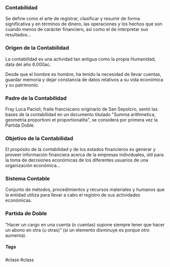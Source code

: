 ### Contabilidad

Se define como el arte de registrar, clasificar y resumir de forma significativa y en términos de dinero, las operaciones y los hechos que son cuando menos de carácter financiero, así como el de interpretar sus resultados…
<br>
### Origen de la Contabilidad

La contabilidad es una actividad tan antigua como la propia Humanidad, data del año 6.000ac.

Desde que el hombre es hombre, ha tenido la necesidad de llevar cuentas, guardar memoria y dejar constancia de datos relativos a su vida económica y su patrimonio.
<br>
### Padre de la Contabilidad

Fray Luca Pacioli, fraile franciscano originario de San Sepolcro, sentó las bases de la contabilidad en un documento titulado "Summa arithmetica, geometria proportioni et proportionalita", se considera por primera vez la Partida Doble.
<br>
### Objetivo de la Contabilidad

El propósito de la contabilidad y de los estados financieros es generar y proveer información financiera acerca de la empresas individuales, útil para la toma de decisiones económicas de los diferentes usuarios de una organización económica…
<br>
### Sistema Contable

Conjunto de métodos, procedimientos y recursos materiales y humanos que la entidad utiliza para llevar a cabo el registro de sus actividades económicas.
<br>
### Partida de Doble

“Hacer un cargo en una cuenta (o cuentas) supone siempre tener que hacer un abono en otra (u otras)” (si un elemento disminuye es porque otro aumenta).

##### Tags

#clase #class